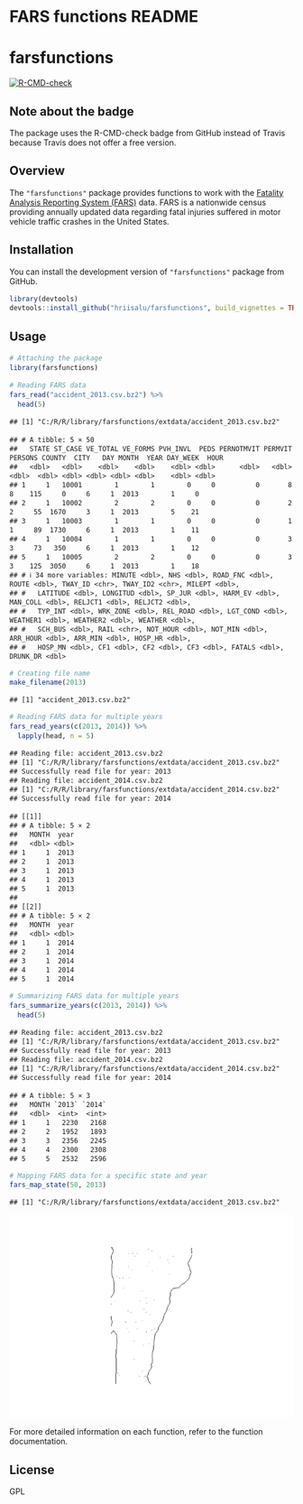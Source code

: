 FARS functions README
================

# farsfunctions

<!-- badges: start -->

[![R-CMD-check](https://github.com/hriisalu/farsfunctions/actions/workflows/R-CMD-check.yaml/badge.svg)](https://github.com/hriisalu/farsfunctions/actions/workflows/R-CMD-check.yaml)
<!-- badges: end -->

## Note about the badge

The package uses the R-CMD-check badge from GitHub instead of Travis
because Travis does not offer a free version.

## Overview

The `"farsfunctions"` package provides functions to work with the
[Fatality Analysis Reporting System
(FARS)](https://www.nhtsa.gov/research-data/fatality-analysis-reporting-system-fars)
data. FARS is a nationwide census providing annually updated data
regarding fatal injuries suffered in motor vehicle traffic crashes in
the United States.

## Installation

You can install the development version of `"farsfunctions"` package
from GitHub.

``` r
library(devtools)
devtools::install_github("hriisalu/farsfunctions", build_vignettes = TRUE, force = TRUE)
```

## Usage

``` r
# Attaching the package
library(farsfunctions)
```

``` r
# Reading FARS data
fars_read("accident_2013.csv.bz2") %>% 
  head(5)
```

    ## [1] "C:/R/R/library/farsfunctions/extdata/accident_2013.csv.bz2"

    ## # A tibble: 5 × 50
    ##   STATE ST_CASE VE_TOTAL VE_FORMS PVH_INVL  PEDS PERNOTMVIT PERMVIT PERSONS COUNTY  CITY   DAY MONTH  YEAR DAY_WEEK  HOUR
    ##   <dbl>   <dbl>    <dbl>    <dbl>    <dbl> <dbl>      <dbl>   <dbl>   <dbl>  <dbl> <dbl> <dbl> <dbl> <dbl>    <dbl> <dbl>
    ## 1     1   10001        1        1        0     0          0       8       8    115     0     6     1  2013        1     0
    ## 2     1   10002        2        2        0     0          0       2       2     55  1670     3     1  2013        5    21
    ## 3     1   10003        1        1        0     0          0       1       1     89  1730     6     1  2013        1    11
    ## 4     1   10004        1        1        0     0          0       3       3     73   350     6     1  2013        1    12
    ## 5     1   10005        2        2        0     0          0       3       3    125  3050     6     1  2013        1    18
    ## # ℹ 34 more variables: MINUTE <dbl>, NHS <dbl>, ROAD_FNC <dbl>, ROUTE <dbl>, TWAY_ID <chr>, TWAY_ID2 <chr>, MILEPT <dbl>,
    ## #   LATITUDE <dbl>, LONGITUD <dbl>, SP_JUR <dbl>, HARM_EV <dbl>, MAN_COLL <dbl>, RELJCT1 <dbl>, RELJCT2 <dbl>,
    ## #   TYP_INT <dbl>, WRK_ZONE <dbl>, REL_ROAD <dbl>, LGT_COND <dbl>, WEATHER1 <dbl>, WEATHER2 <dbl>, WEATHER <dbl>,
    ## #   SCH_BUS <dbl>, RAIL <chr>, NOT_HOUR <dbl>, NOT_MIN <dbl>, ARR_HOUR <dbl>, ARR_MIN <dbl>, HOSP_HR <dbl>,
    ## #   HOSP_MN <dbl>, CF1 <dbl>, CF2 <dbl>, CF3 <dbl>, FATALS <dbl>, DRUNK_DR <dbl>

``` r
# Creating file name
make_filename(2013)
```

    ## [1] "accident_2013.csv.bz2"

``` r
# Reading FARS data for multiple years
fars_read_years(c(2013, 2014)) %>% 
  lapply(head, n = 5)
```

    ## Reading file: accident_2013.csv.bz2 
    ## [1] "C:/R/R/library/farsfunctions/extdata/accident_2013.csv.bz2"
    ## Successfully read file for year: 2013 
    ## Reading file: accident_2014.csv.bz2 
    ## [1] "C:/R/R/library/farsfunctions/extdata/accident_2014.csv.bz2"
    ## Successfully read file for year: 2014

    ## [[1]]
    ## # A tibble: 5 × 2
    ##   MONTH  year
    ##   <dbl> <dbl>
    ## 1     1  2013
    ## 2     1  2013
    ## 3     1  2013
    ## 4     1  2013
    ## 5     1  2013
    ## 
    ## [[2]]
    ## # A tibble: 5 × 2
    ##   MONTH  year
    ##   <dbl> <dbl>
    ## 1     1  2014
    ## 2     1  2014
    ## 3     1  2014
    ## 4     1  2014
    ## 5     1  2014

``` r
# Summarizing FARS data for multiple years
fars_summarize_years(c(2013, 2014)) %>% 
  head(5)
```

    ## Reading file: accident_2013.csv.bz2 
    ## [1] "C:/R/R/library/farsfunctions/extdata/accident_2013.csv.bz2"
    ## Successfully read file for year: 2013 
    ## Reading file: accident_2014.csv.bz2 
    ## [1] "C:/R/R/library/farsfunctions/extdata/accident_2014.csv.bz2"
    ## Successfully read file for year: 2014

    ## # A tibble: 5 × 3
    ##   MONTH `2013` `2014`
    ##   <dbl>  <int>  <int>
    ## 1     1   2230   2168
    ## 2     2   1952   1893
    ## 3     3   2356   2245
    ## 4     4   2300   2308
    ## 5     5   2532   2596

``` r
# Mapping FARS data for a specific state and year
fars_map_state(50, 2013)
```

    ## [1] "C:/R/R/library/farsfunctions/extdata/accident_2013.csv.bz2"

![](README_files/figure-gfm/unnamed-chunk-3-1.png)<!-- -->

For more detailed information on each function, refer to the function
documentation.

## License

GPL
